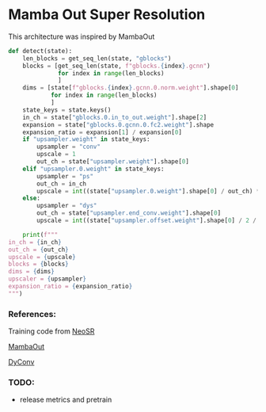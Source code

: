 # Mamba Out Super Resolution
This architecture was inspired by MambaOut

```py 
def detect(state):
    len_blocks = get_seq_len(state, "gblocks")
    blocks = [get_seq_len(state, f"gblocks.{index}.gcnn")
              for index in range(len_blocks)
              ]
    dims = [state[f"gblocks.{index}.gcnn.0.norm.weight"].shape[0]
            for index in range(len_blocks)
            ]
    state_keys = state.keys()
    in_ch = state["gblocks.0.in_to_out.weight"].shape[2]
    expansion = state["gblocks.0.gcnn.0.fc2.weight"].shape
    expansion_ratio = expansion[1] / expansion[0]
    if "upsampler.weight" in state_keys:
        upsampler = "conv"
        upscale = 1
        out_ch = state["upsampler.weight"].shape[0]
    elif "upsampler.0.weight" in state_keys:
        upsampler = "ps"
        out_ch = in_ch
        upscale = int((state["upsampler.0.weight"].shape[0] / out_ch) ** 0.5)
    else:
        upsampler = "dys"
        out_ch = state["upsampler.end_conv.weight"].shape[0]
        upscale = int((state["upsampler.offset.weight"].shape[0] / 2 / 4) ** 0.5)

    print(f"""
in_ch = {in_ch}
out_ch = {out_ch}
upscale = {upscale}
blocks = {blocks}
dims = {dims}
upscaler = {upsampler}
expansion_ratio = {expansion_ratio}
""")
```
### References:
Training code from [NeoSR](https://github.com/muslll/neosr)

[MambaOut](https://github.com/yuweihao/MambaOut)

[DyConv](https://github.com/kaijieshi7/Dynamic-convolution-Pytorch)
### TODO:
- release metrics and pretrain
